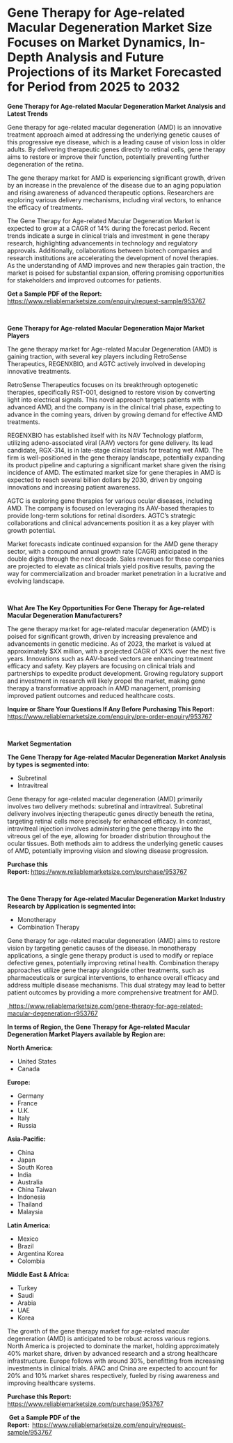 <p><h1>Gene Therapy for Age-related Macular Degeneration Market Size Focuses on Market Dynamics, In-Depth Analysis and Future Projections of its Market Forecasted for Period from 2025 to 2032</h1></p><p><strong>Gene Therapy for Age-related Macular Degeneration Market Analysis and Latest Trends</strong></p>
<p><p>Gene therapy for age-related macular degeneration (AMD) is an innovative treatment approach aimed at addressing the underlying genetic causes of this progressive eye disease, which is a leading cause of vision loss in older adults. By delivering therapeutic genes directly to retinal cells, gene therapy aims to restore or improve their function, potentially preventing further degeneration of the retina.</p><p>The gene therapy market for AMD is experiencing significant growth, driven by an increase in the prevalence of the disease due to an aging population and rising awareness of advanced therapeutic options. Researchers are exploring various delivery mechanisms, including viral vectors, to enhance the efficacy of treatments.</p><p>The Gene Therapy for Age-related Macular Degeneration Market is expected to grow at a CAGR of 14% during the forecast period. Recent trends indicate a surge in clinical trials and investment in gene therapy research, highlighting advancements in technology and regulatory approvals. Additionally, collaborations between biotech companies and research institutions are accelerating the development of novel therapies. As the understanding of AMD improves and new therapies gain traction, the market is poised for substantial expansion, offering promising opportunities for stakeholders and improved outcomes for patients.</p></p>
<p><strong>Get a Sample PDF of the Report:&nbsp;</strong> <a href="https://www.reliablemarketsize.com/enquiry/request-sample/953767?utm_campaign=2461&utm_medium=2&utm_source=Github&utm_content=ia&utm_term=13042025&utm_id=gene-therapy-for-age-related-macular-degeneration">https://www.reliablemarketsize.com/enquiry/request-sample/953767</a></p>
<p>&nbsp;</p>
<p><strong>Gene Therapy for Age-related Macular Degeneration Major Market Players</strong></p>
<p><p>The gene therapy market for Age-related Macular Degeneration (AMD) is gaining traction, with several key players including RetroSense Therapeutics, REGENXBIO, and AGTC actively involved in developing innovative treatments. </p><p>RetroSense Therapeutics focuses on its breakthrough optogenetic therapies, specifically RST-001, designed to restore vision by converting light into electrical signals. This novel approach targets patients with advanced AMD, and the company is in the clinical trial phase, expecting to advance in the coming years, driven by growing demand for effective AMD treatments.</p><p>REGENXBIO has established itself with its NAV Technology platform, utilizing adeno-associated viral (AAV) vectors for gene delivery. Its lead candidate, RGX-314, is in late-stage clinical trials for treating wet AMD. The firm is well-positioned in the gene therapy landscape, potentially expanding its product pipeline and capturing a significant market share given the rising incidence of AMD. The estimated market size for gene therapies in AMD is expected to reach several billion dollars by 2030, driven by ongoing innovations and increasing patient awareness.</p><p>AGTC is exploring gene therapies for various ocular diseases, including AMD. The company is focused on leveraging its AAV-based therapies to provide long-term solutions for retinal disorders. AGTC’s strategic collaborations and clinical advancements position it as a key player with growth potential.</p><p>Market forecasts indicate continued expansion for the AMD gene therapy sector, with a compound annual growth rate (CAGR) anticipated in the double digits through the next decade. Sales revenues for these companies are projected to elevate as clinical trials yield positive results, paving the way for commercialization and broader market penetration in a lucrative and evolving landscape.</p></p>
<p>&nbsp;</p>
<p><strong>What Are The Key Opportunities For Gene Therapy for Age-related Macular Degeneration Manufacturers?</strong></p>
<p><p>The gene therapy market for age-related macular degeneration (AMD) is poised for significant growth, driven by increasing prevalence and advancements in genetic medicine. As of 2023, the market is valued at approximately $XX million, with a projected CAGR of XX% over the next five years. Innovations such as AAV-based vectors are enhancing treatment efficacy and safety. Key players are focusing on clinical trials and partnerships to expedite product development. Growing regulatory support and investment in research will likely propel the market, making gene therapy a transformative approach in AMD management, promising improved patient outcomes and reduced healthcare costs.</p></p>
<p><strong>Inquire or Share Your Questions If Any Before Purchasing This Report:</strong> <a href="https://www.reliablemarketsize.com/enquiry/pre-order-enquiry/953767?utm_campaign=2461&utm_medium=2&utm_source=Github&utm_content=ia&utm_term=13042025&utm_id=gene-therapy-for-age-related-macular-degeneration">https://www.reliablemarketsize.com/enquiry/pre-order-enquiry/953767</a></p>
<p>&nbsp;</p>
<p><strong>Market Segmentation</strong></p>
<p><strong>The Gene Therapy for Age-related Macular Degeneration Market Analysis by types is segmented into:</strong></p>
<p><ul><li>Subretinal</li><li>Intravitreal</li></ul></p>
<p><p>Gene therapy for age-related macular degeneration (AMD) primarily involves two delivery methods: subretinal and intravitreal. Subretinal delivery involves injecting therapeutic genes directly beneath the retina, targeting retinal cells more precisely for enhanced efficacy. In contrast, intravitreal injection involves administering the gene therapy into the vitreous gel of the eye, allowing for broader distribution throughout the ocular tissues. Both methods aim to address the underlying genetic causes of AMD, potentially improving vision and slowing disease progression.</p></p>
<p><strong>Purchase this Report:&nbsp;</strong><a href="https://www.reliablemarketsize.com/purchase/953767?utm_campaign=2461&utm_medium=2&utm_source=Github&utm_content=ia&utm_term=13042025&utm_id=gene-therapy-for-age-related-macular-degeneration">https://www.reliablemarketsize.com/purchase/953767</a></p>
<p>&nbsp;</p>
<p><strong>The Gene Therapy for Age-related Macular Degeneration Market Industry Research by Application is segmented into:</strong></p>
<p><ul><li>Monotherapy</li><li>Combination Therapy</li></ul></p>
<p><p>Gene therapy for age-related macular degeneration (AMD) aims to restore vision by targeting genetic causes of the disease. In monotherapy applications, a single gene therapy product is used to modify or replace defective genes, potentially improving retinal health. Combination therapy approaches utilize gene therapy alongside other treatments, such as pharmaceuticals or surgical interventions, to enhance overall efficacy and address multiple disease mechanisms. This dual strategy may lead to better patient outcomes by providing a more comprehensive treatment for AMD.</p></p>
<p><a href="https://www.reliablemarketsize.com/gene-therapy-for-age-related-macular-degeneration-r953767?utm_campaign=2461&utm_medium=2&utm_source=Github&utm_content=ia&utm_term=13042025&utm_id=gene-therapy-for-age-related-macular-degeneration">&nbsp;https://www.reliablemarketsize.com/gene-therapy-for-age-related-macular-degeneration-r953767</a></p>
<p><strong>In terms of Region, the Gene Therapy for Age-related Macular Degeneration Market Players available by Region are:</strong></p>
<p>
    <p> <strong> North America: </strong>
        <ul>
            <li>United States</li>
            <li>Canada</li>
        </ul>
        </p> 
    <p> <strong> Europe: </strong>
        <ul>
            <li>Germany</li>
            <li>France</li>
            <li>U.K.</li>
            <li>Italy</li>
            <li>Russia</li>
        </ul>
        </p> 
    <p> <strong> Asia-Pacific: </strong>
        <ul>
            <li>China</li>
            <li>Japan</li>
            <li>South Korea</li>
            <li>India</li>
            <li>Australia</li>
            <li>China Taiwan</li>
            <li>Indonesia</li>
            <li>Thailand</li>
            <li>Malaysia</li>
        </ul>
        </p> 
    <p> <strong> Latin America: </strong>
        <ul>
            <li>Mexico</li>
            <li>Brazil</li>
            <li>Argentina Korea</li>
            <li>Colombia</li>
        </ul>
        </p> 
    <p> <strong> Middle East & Africa: </strong>
        <ul>
            <li>Turkey</li>
            <li>Saudi</li>
            <li>Arabia</li>
            <li>UAE</li>
            <li>Korea</li>
        </ul>
    </p>
    </p>
<p><p>The growth of the gene therapy market for age-related macular degeneration (AMD) is anticipated to be robust across various regions. North America is projected to dominate the market, holding approximately 40% market share, driven by advanced research and a strong healthcare infrastructure. Europe follows with around 30%, benefitting from increasing investments in clinical trials. APAC and China are expected to account for 20% and 10% market shares respectively, fueled by rising awareness and improving healthcare systems.</p></p>
<p><strong>Purchase this Report: </strong><a href="https://www.reliablemarketsize.com/purchase/953767?utm_campaign=2461&utm_medium=2&utm_source=Github&utm_content=ia&utm_term=13042025&utm_id=gene-therapy-for-age-related-macular-degeneration">https://www.reliablemarketsize.com/purchase/953767</a></p>
<p>&nbsp;<strong>Get a Sample PDF of the Report:&nbsp;&nbsp;</strong><a href="https://www.reliablemarketsize.com/enquiry/request-sample/953767?utm_campaign=2461&utm_medium=2&utm_source=Github&utm_content=ia&utm_term=13042025&utm_id=gene-therapy-for-age-related-macular-degeneration">https://www.reliablemarketsize.com/enquiry/request-sample/953767</a></p>
<p><strong></strong></p>
<p><p></p><p></p><p></p></p>